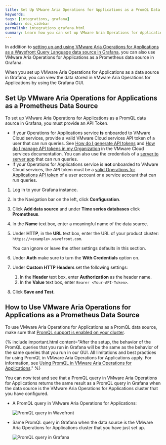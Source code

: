 ```yaml
---
title: Set Up VMware Aria Operations for Applications as a PromQL Data Source in Grafana
keywords:
tags: [integrations, grafana]
sidebar: doc_sidebar
permalink: integrations_grafana.html
summary: Learn how you can set up VMware Aria Operations for Applications (formerly known as Tanzu Observability by Wavefront) as a Prometheus data source in Grafana.
---
```


In addition to [setting up and using VMware Aria Operations for Applications as a Wavefront Query Language data source in Grafana](grafana.html), you can also use VMware Aria Operations for Applications as a Prometheus data source in Grafana. 

When you set up VMware Aria Operations for Applications as a data source in Grafana, you can view the data stored in VMware Aria Operations for Applications by using the Grafana GUI. 

## Set Up VMware Aria Operations for Applications as a Prometheus Data Source

To set up VMware Aria Operations for Applications as a PromQL data source in Grafana, you must provide an API Token. 

   * If your Operations for Applications service **is** onboarded to VMware Cloud services, provide a valid VMware Cloud services API token of a user that can run queries. See [How do I generate API tokens](https://docs.vmware.com/en/VMware-Cloud-services/services/Using-VMware-Cloud-Services/GUID-E2A3B1C1-E9AD-4B00-A6B6-88D31FCDDF7C.html) and [How do I manage API tokens in my Organization](https://docs.vmware.com/en/VMware-Cloud-services/services/Using-VMware-Cloud-Services/GUID-3A9C29E0-460B-4586-B51A-084443A960D0.html) in the VMware Cloud services documentation. You can also use the credentials of a [server to server app](csp_server_to_server_apps.html) that can run queries.
   * If your Operations for Applications service is **not** onboarded to VMware Cloud services, the API token must be a [valid Operations for Applications API token](api_tokens.html) of a user account or a service account that can run queries. 


1. Log in to your Grafana instance.

2. In the Navigation bar on the left, click **Configuration**. 

3. Click **Add data source** and under **Time series databases** click **Prometheus**. 

4. In the **Name** text box, enter a meaningful name of the data source. 

5. Under **HTTP**, in the **URL** text box, enter the URL of your product cluster: `https://<example>.wavefront.com`.
   
   You can ignore or leave the other settings defaults in this section.
   
6. Under **Auth** make sure to turn the **With Credentials** option on.

7. Under **Custom HTTP Headers** set the following settings:
    
    1. In the **Header** text box, enter **Authorization** as the header name.
    2. In the **Value** text box, enter `Bearer <Your-API-Token>`. 
    
8. Click **Save and Test**.

## How to Use VMware Aria Operations for Applications as a Prometheus Data Source

To use VMware Aria Operations for Applications as a PromQL data source, make sure that [PromQL support is enabled on your cluster](https://docs.wavefront.com/wavefront_prometheus.html#set-promql-organization-settings-administrator-only). 

{% include important.html content="After the setup, the behavior of the PromQL queries that you run in Grafana will be the same as the behavior of the same queries that you run in our GUI. All limitations and best practices for using PromQL in VMware Aria Operations for Applications apply. For information, see [Using PromQL in VMware Aria Operations for Applications](https://docs.wavefront.com/wavefront_prometheus.html)." %}

You can now test and see that a PromQL query in VMware Aria Operations for Applications returns the same result as a PromQL query in Grafana when the data source is the VMware Aria Operations for Applications cluster that you have configured. 

* A PromQL query in VMware Aria Operations for Applications:

   ![PromQL query in Wavefront](images/grafana-wavefront-example-promQL.png)

* Same PromQL query in Grafana when the data source is the VMware Aria Operations for Applications cluster that you have just set up.

   ![PromQL query in Grafana](images/grafana-wavefront-promQL.png)
 
 
